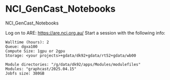 # NCI_GenCast_Notebooks
NCI_GenCast_Notebooks

Log on to ARE: https://are.nci.org.au/
Start a session with the following info:
```
Walltime (hours): 2
Queue: dgxa100
Compute Size: 1gpu or 2gpu
Storage: <your projects>+gdata/dk92+gdata/rt52+gdata/wb00

Module directories: "/g/data/dk92/apps/Modules/modulefiles"
Modules: "graphcast/2025.04.15"
Jobfs size: 380GB
```
